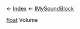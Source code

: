 ← [Index](Api-Index) ← [IMySoundBlock](SpaceEngineers.Game.ModAPI.Ingame.IMySoundBlock)

[float](System.Single) Volume